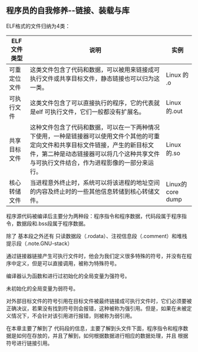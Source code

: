 ## 						程序员的自我修养--链接、装载与库

ELF格式的文件归纳为4类：

| ELF文件类型  | 说明                                                         | 实例             |
| ------------ | ------------------------------------------------------------ | ---------------- |
| 可重定位文件 | 这类文件包含了代码和数据，可以被用来链接成可执行文件或共享目标文件，静态链接也可以归为这一类。 | Linux 的 .o      |
| 可执行文件   | 这类文件包含了可以直接执行的程序，它的代表就是elf 可执行文件，它们一般都没有扩展名。 | Linux的.out      |
| 共享目标文件 | 这种文件包含了代码和数据，可以在一下两种情况下使用，一种是链接器可以使用文件个其他的可重定向文件和共享目标文件链接，产生的新目标文件，第二种是动态链接器可以将几个这种共享文件与可执行文件结合，作为进程影像的一部分来运行。 | Linux的.so       |
| 核心转储文件 | 当进程意外终止时，系统可以将该进程的地址空间的内容及终止时的一些其他信息转储到核心转储文件。 | Linux的core dump |

程序源代码被编译后主要分为两种段：程序指令和程序数据，代码段属于程序指令，数据段和.bss段属于程序数据。

除了 基本段之外还有 只读数据段（.rodata）、注视信息段（.comment）和堆栈提示段（.note.GNU-stack）

通过链接器链接产生可执行文件时，他会为我们定义很多特殊的符号，并没有在程序中定义，但是可以直接调用，被称为特殊符号。

编译器认为函数和进行过初始化的全局变量为强符号。

未初始化的全局变量为弱符号。

对外部目标文件的符号引用在目标文件被最终链接成可执行文件时，它们必须要被正确决议，若果没有找到符号则会报错，这种被称为强引用。但是，如果在未被定义情况下，不会针对该引用进行报错，则被称为弱引用。



在本章主要了解到了 代码段的信息，主要了解到头文件下面，程序指令和程序数据是如何在存放的，并且了解到，如何根据数据进行相应的数据处理，并且 根据符号进行链接引用。









